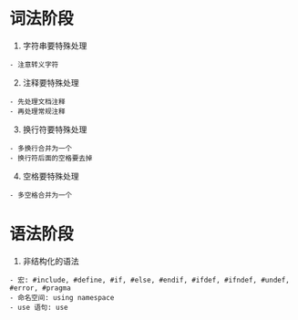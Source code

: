 # 词法阶段
1. 字符串要特殊处理
```
- 注意转义字符
```
2. 注释要特殊处理
```
- 先处理文档注释
- 再处理常规注释
```
3. 换行符要特殊处理
```
- 多换行合并为一个
- 换行符后面的空格要去掉
```
4. 空格要特殊处理
```
- 多空格合并为一个
```

# 语法阶段
1. 非结构化的语法
```
- 宏: #include, #define, #if, #else, #endif, #ifdef, #ifndef, #undef, #error, #pragma
- 命名空间: using namespace
- use 语句: use